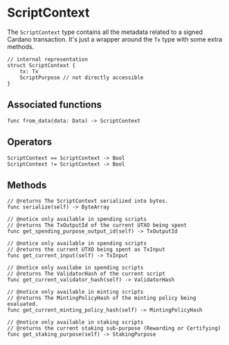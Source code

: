 # ScriptContext

The `ScriptContext` type contains all the metadata related to a signed Cardano transaction.
It's just a wrapper around the `Tx` type with some extra methods.

```helios
// internal representation
struct ScriptContext {
    tx: Tx
	ScriptPurpose // not directly accessible
}
```

## Associated functions

```helios
func from_data(data: Data) -> ScriptContext
```

## Operators

```helios
ScriptContext == ScriptContext -> Bool
ScriptContext != ScriptContext -> Bool
```

## Methods

```helios
// @returns The ScriptContext serialized into bytes.
func serialize(self) -> ByteArray

// @notice only available in spending scripts
// @returns The TxOutputId of the current UTXO being spent
func get_spending_purpose_output_id(self) -> TxOutputId

// @notice only available in spending scripts
// @returns the current UTXO being spent as TxInput
func get_current_input(self) -> TxInput

// @notice only availabe in spending scripts
// @returns The ValidatorHash of the current script
func get_current_validator_hash(self) -> ValidatorHash

// @notice only available in minting scripts
// @returns The MintingPolicyHash of the minting policy being evaluated.
func get_current_minting_policy_hash(self) -> MintingPolicyHash

// @notice only available in staking scripts
// @returns the current staking sub-purpose (Rewarding or Certifying)
func get_staking_purpose(self) -> StakingPurpose
```
